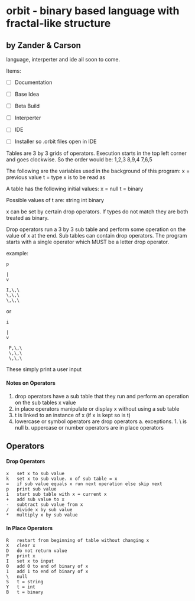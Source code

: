 # orbit - binary based language with fractal-like structure
## by Zander & Carson

language, interperter and ide all soon to come.

Items:
- [ ] Documentation 
- [ ] Base Idea
- [ ] Beta Build
- [ ] Interperter
- [ ] IDE
- [ ] Installer so .orbit files open in IDE



Tables are 3 by 3 grids of operators. Execution starts in the top left corner and goes clockwise.
So the order would be:
1,2,3
8,9,4
7,6,5

The following are the variables used in the background of this program:
x = previous value
t = type x is to be read as

A table has the following initial values:
x = null
t = binary

Possible values of t are:
string
int
binary

x can be set by certain drop operators.
If types do not match they are both treated as binary.

Drop operators run a 3 by 3 sub table and perform some operation on the value of x at the end.
Sub tables can contain drop operators. The program starts with a single operator which MUST
be a letter drop operator.

example:

	p
	
	|
	v
  
 	I,\,\
  	\,\,\
  	\,\,\
  
or 

	i
	
	|
	v
  
 	 P,\,\
 	 \,\,\
 	 \,\,\

These simply print a user input

#### Notes on Operators
1. drop operators have a sub table that they run and perform an operation on the sub tables x value
2. in place operators manipulate or display x without using a sub table
3. t is linked to an instance of x (if x is kept so is t)
4. lowercase or symbol operators are drop operators
	a. exceptions.
		1. \ is null
	b. uppercase or number operators are in place operators

## Operators 

#### Drop Operators

	x	set x to sub value
	k	set x to sub value. x of sub table = x
	=	if sub value equals x run next operation else skip next
	p	print sub value
	i	start sub table with x = current x
	+	add sub value to x
	-	subtract sub value from x
	/	divide x by sub value
	*	multiply x by sub value

#### In Place Operators

	R	restart from beginning of table without changing x
	X	clear x
	D	do not return value
	P	print x
	I	set x to input
	0	add 0 to end of binary of x
	1	add 1 to end of binary of x
	\ 	null
	S	t = string
	Y	t = int
	B	t = binary
